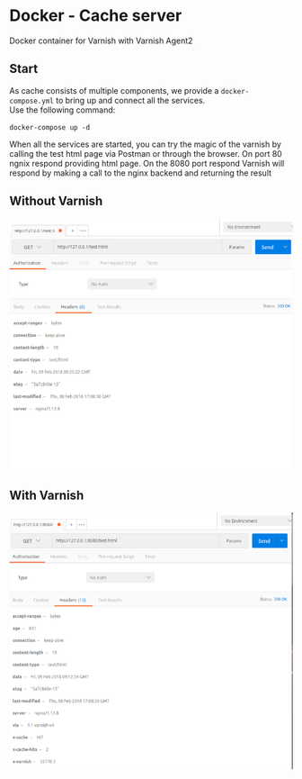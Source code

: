 # Docker - Cache server
Docker container for Varnish with Varnish Agent2

## Start

As cache consists of multiple components, we provide a `docker-compose.yml` to bring up and connect all the services.  
Use the following command:

    docker-compose up -d

When all the services are started, you can try the magic of the varnish by calling the test html page via Postman or through the browser.
On port 80 ngnix respond providing html page. On the 8080 port respond Varnish  will respond by making a call to the nginx backend and returning the result

## Without Varnish

![alt text](https://raw.githubusercontent.com/sorciulus/varnish-vagent2-docker/master/images/without.png)

## With Varnish

![alt text](https://raw.githubusercontent.com/sorciulus/varnish-vagent2-docker/master/images/with.png)

